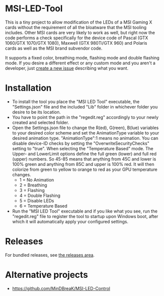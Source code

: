 # MSI-LED-Tool
This is a tiny project to allow modification of the LEDs of a MSI Gaming X cards without the requirement of all the bloatware that the MSI tooling includes. Other MSI cards are very likely to work as well, but right now the code performs a check specifically for the device code of Pascal (GTX 1060/GTX 1070/GTX 1080), Maxwell (GTX 980Ti/GTX 960) and Polaris cards as well as the MSI brand subvendor code.

It supports a fixed color, breathing mode, flashing mode and double flashing mode. If you desire a different effect or any custom mode and you aren't a developer, just [create a new issue](https://github.com/Vipeax/MSI-LED-Tool/issues/new) describing what you want.

# Installation
* To install the tool you place the "MSI LED Tool" executable, the "Settings.json" file and the included "Lib" folder in whichever folder you desire to be its location.
* You have to point the path in the "regedit.reg" accordingly to your newly created and selected folder.
* Open the Settings.json file to change the R(ed), G(reen), B(lue) variables to your desired color scheme and set the AnimationType variable to your desired animation type. "AnimationType":1 means no animation. You can disable device-ID checks by setting the "OverwriteSecurityChecks" setting to "true". When selecting the "Temperature Based" mode. The Upper- and LowerLimit options define the full green (lower) and full red (upper) numbers. So 45-85 means that anything from 45C and lower is 100% green and anything from 85C and upper is 100% red. It will then colorize from green to yellow to orange to red as your GPU temperature changes.
	* 1 = No Animation
	* 2 = Breathing
	* 3 = Flashing
	* 4 = Double Flashing
	* 5 = Disable LEDs
	* 6 = Temperature Based
* Run the "MSI LED Tool" executable and if you like what you see, run the "regedit.reg" file to register the tool to startup upon Windows boot, after which it will automatically apply your configured settings.

# Releases
For bundled releases, see [the releases area](https://github.com/Vipeax/MSI-LED-Tool/releases).

# Alternative projects
* https://github.com/MinDBreaK/MSI-LED-Control